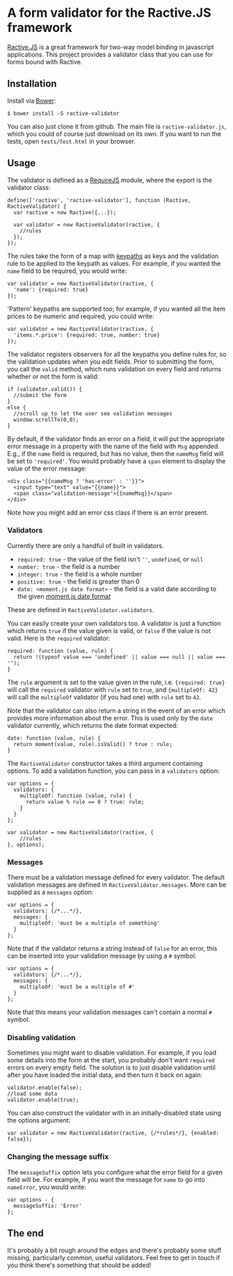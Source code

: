A form validator for the Ractive.JS framework
==============================================

[Ractive.JS](http://www.ractivejs.org/) is a great framework for two-way model binding in javascript
applications.  This project provides a validator class that you can use for forms bound with
Ractive.

Installation
-------------

Install via [Bower](http://bower.io/):

    $ bower install -S ractive-validator

You can also just clone it from github.  The main file is `ractive-validator.js`, which you could of
course just download on its own.  If you want to run the tests, open `tests/Test.html` in your
browser.

Usage
------

The validator is defined as a [RequireJS](http://requirejs.org/) module, where the export is the
validator class:

    define(['ractive', 'ractive-validator'], function (Ractive, RactiveValidator) {
      var ractive = new Ractive({...});

      var validator = new RactiveValidator(ractive, {
        //rules
      });
    });


The rules take the form of a map with [keypaths](http://docs.ractivejs.org/latest/keypaths) as keys
and the validation rule to be applied to the keypath as values.  For example, if you wanted the
`name` field to be required, you would write:

    var validator = new RactiveValidator(ractive, {
      'name': {required: true}
    });

'Pattern' keypaths are supported too; for example, if you wanted all the item prices to be numeric
and required, you could write:

    var validator = new RactiveValidator(ractive, {
      'items.*.price': {required: true, number: true}
    });

The validator registers observers for all the keypaths you define rules for, so the validation
updates when you edit fields.  Prior to submitting the form, you call the `valid` method, which
runs validation on every field and returns whether or not the form is valid:

    if (validator.valid()) {
      //submit the form
    }
    else {
      //scroll up to let the user see validation messages
      window.scrollTo(0,0);
    }

By default, if the validator finds an error on a field, it will put the appropriate error message in
a property with the name of the field with `Msg` appended.  E.g., if the `name` field is required,
but has no value, then the `nameMsg` field will be set to `'required'`.  You would probably have a
`span` element to display the value of the error message:

    <div class="{{nameMsg ? 'has-error' : ''}}">
      <input type="text" value="{{name}}">
      <span class="validation-message">{{nameMsg}}</span>
    </div>

Note how you might add an error css class if there is an error present.

### Validators

Currently there are only a handful of built in validators.

* `required: true` - the value of the field isn't `''`, `undefined`, or `null`
* `number: true` - the field is a number
* `integer: true` - the field is a whole number
* `positive: true` - the field is greater than 0
* `date: <moment.js date format>` - the field is a valid date according to the given
[moment.js date format](http://momentjs.com/docs/#/parsing/string-format/)

These are defined in `RactiveValidator.validators`.

You can easily create your own validators too.  A validator is just a function which returns `true`
if the value given is valid, or `false` if the value is not valid.  Here is the `required` validator:

    required: function (value, rule) {
      return !(typeof value === 'undefined' || value === null || value === '');
    }

The `rule` argument is set to the value given in the rule, i.e. `{required: true}` will call the
`required` validator with `rule` set to `true`, and `{multipleOf: 42}` will call the
`multipleOf` validator (if you had one) with `rule` set to `42`.

Note that the validator can also return a string in the event of an error which provides more
information about the error.  This is used only by the `date` validator currently, which returns
the date format expected:

    date: function (value, rule) {
      return moment(value, rule).isValid() ? true : rule;
    }

The `RactiveValidator` constructor takes a third argument containing options.  To add a validation
function, you can pass in a `validators` option:

    var options = {
      validators: {
        multipleOf: function (value, rule) {
          return value % rule == 0 ? true: rule;
        }
      }
    };

    var validator = new RactiveValidator(ractive, {
        //rules
    }, options);

### Messages

There must be a validation message defined for every validator.  The default validation messages are
defined in `RactiveValidator.messages`.  More can be supplied as a `messages` option:

    var options = {
      validators: {/*...*/},
      messages: {
        multipleOf: 'must be a multiple of something'
      }
    };

Note that if the validator returns a string instead of `false` for an error, this can be inserted
into your validation message by using a `#` symbol:

    var options = {
      validators: {/*...*/},
      messages: {
        multipleOf: 'must be a multiple of #'
      }
    };

Note that this means your validation messages can't contain a normal `#` symbol.

### Disabling validation

Sometimes you might want to disable validation.  For example, if you load some details into the form
at the start, you probably don't want `required` errors on every empty field.  The solution is to
just disable validation until after you have loaded the initial data, and then turn it back on again:

    validator.enable(false);
    //load some data
    validator.enable(true);

You can also construct the validator with in an initially-disabled state using the options argument:

    var validator = new RactiveValidator(ractive, {/*rules*/}, {enabled: false});

### Changing the message suffix

The `messageSuffix` option lets you configure what the error field for a given field will be.  For
example, if you want the message for `name` to go into `nameError`, you would write:

    var options - {
      messageSuffix: 'Error'
    };

The end
--------

It's probably a bit rough around the edges and there's probably some stuff missing, particularly
common, useful validators.  Feel free to get in touch if you think there's something that should be
added!
